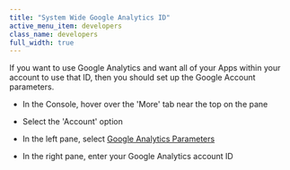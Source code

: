 ```yaml
---
title: "System Wide Google Analytics ID"
active_menu_item: developers
class_name: developers
full_width: true
---
```



If you want to use Google Analytics and want all of your Apps within your account to use that ID, then you should set up the Google Account parameters.

 - In the Console, hover over the 'More' tab near the top on the pane

 - Select the 'Account' option

 - In the left pane, select [Google Analytics Parameters](../../the-console/console-tabs/more/account-variables/google-analytics-parameters)

 - In the right pane, enter your Google Analytics account ID

